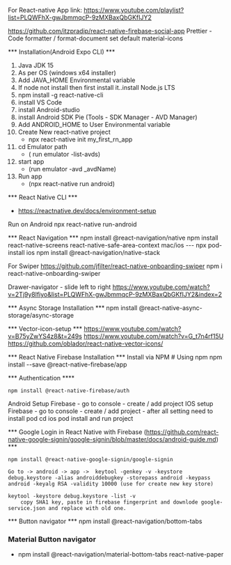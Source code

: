 For React-native App link:
https://www.youtube.com/playlist?list=PLQWFhX-gwJbmmqcP-9zMXBaxQbGKfIJY2
    

https://github.com/itzpradip/react-native-firebase-social-app
    Prettier - Code formatter / format-document set default
    material-icons

*** Installation(Android Expo CLI) ***
1.  Java JDK 15
2.  As per OS (windows x64 installer)
3.  Add JAVA_HOME Environmental variable  
4.  If node not install then first install it..install Node.js LTS
5. npm install -g react-native-cli
6. install VS Code
7. install Android-studio
8. install Android SDK Pie (Tools - SDK Manager - AVD Manager)
9. Add ANDROID_HOME to User Environmental variable 
10. Create New react-native project 
    -   npx react-native init my_first_rn_app
11. cd Emulator path 
    - ( run emulator -list-avds)
12. start app 
    - (run emulator -avd _avdName)
13. Run app 
    - (npx react-native run android)

*** React Native CLI ***
-   https://reactnative.dev/docs/environment-setup

Run on Android 
    npx react-native run-android

*** React Navigation *** 
npm install @react-navigation/native
npm install react-native-screens react-native-safe-area-context
mac/ios --- npx pod-install ios
npm install @react-navigation/native-stack


For Swiper
https://github.com/jfilter/react-native-onboarding-swiper
npm i react-native-onboarding-swiper

Drawer-navigator - slide left to right
https://www.youtube.com/watch?v=2Tj9y8lfiyo&list=PLQWFhX-gwJbmmqcP-9zMXBaxQbGKfIJY2&index=2

*** Async Storage Installation ***
    npm install @react-native-async-storage/async-storage

*** Vector-icon-setup *** 
    https://www.youtube.com/watch?v=B75yZwYS4z8&t=249s
    https://www.youtube.com/watch?v=G_t7n4rf15U
    https://github.com/oblador/react-native-vector-icons/


*** React Native Firebase Installation ***
    Install via NPM
        # Using npm
        npm install --save @react-native-firebase/app

*** Authentication ****
<!-- https://www.youtube.com/watch?v=J7pkSP18Oko&t=833s -->
    npm install @react-native-firebase/auth

Android Setup
    Firebase - go to console - create / add project
IOS setup
    Firebase - go to console - create / add project - after all setting need to install pod 
        cd ios
        pod install and run project

*** Google Login in React Native with Firebase (https://github.com/react-native-google-signin/google-signin/blob/master/docs/android-guide.md) ***

    npm install @react-native-google-signin/google-signin

    Go to -> android -> app ->  keytool -genkey -v -keystore debug.keystore -alias androiddebugkey -storepass android -keypass android -keyalg RSA -validity 10000 (use for create new key store)

    keytool -keystore debug.keystore -list -v
        copy SHA1 key, paste in firebase fingerprint and downlode google-service.json and replace with old one.

*** Button navigator ***
    npm install @react-navigation/bottom-tabs

### Material  Button navigator 
- npm install @react-navigation/material-bottom-tabs react-native-paper